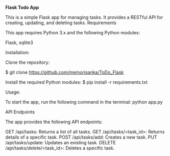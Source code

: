 **Flask Todo App**

This is a simple Flask app for managing tasks. It provides a RESTful API for creating, updating, and deleting tasks.
Requirements

This app requires Python 3.x and the following Python modules:

Flask,
sqlite3



Installation:

Clone the repository:

$ git clone https://github.com/memorisanka/ToDo_Flask

Install the required Python modules:
$ pip install -r requirements.txt

Usage:

To start the app, run the following command in the terminal:
python app.py


API Endpoints

The app provides the following API endpoints:

GET /api/tasks: Returns a list of all tasks.
GET /api/tasks/<task_id>: Returns details of a specific task.
POST /api/tasks/add: Creates a new task.
PUT /api/tasks/update: Updates an existing task.
DELETE /api/tasks/delete/<task_id>: Deletes a specific task.